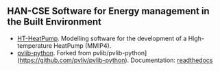 ## HAN-CSE Software for Energy management in the Built Environment

  * [HT-HeatPump](https://github.com/hancse/HT-HeatPump). Modelling software for the development of a High-temperature HeatPump (MMIP4).
  * [pvlib-python](https://github.com/hancse/pvlib-python). Forked from pvlib/pvlib-python](https://github.com/pvliv/pvlib-python). Documentation: [readthedocs](http://pvlib-python.readthedocs.io/en/stable/)

